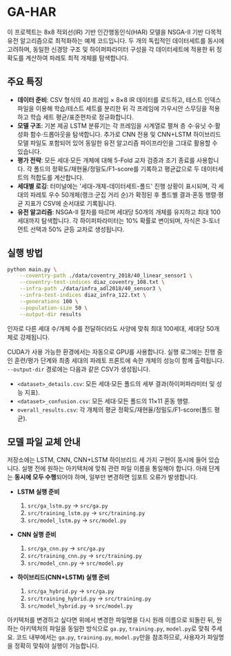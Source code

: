# GA-HAR

이 프로젝트는 8x8 적외선(IR) 기반 인간행동인식(HAR) 모델을 NSGA-II 기반 다목적 유전 알고리즘으로 최적화하는 예제 코드입니다. 두 개의 독립적인 데이터세트를 동시에 고려하며, 동일한 신경망 구조 및 하이퍼파라미터 구성을 각 데이터세트에 적용한 뒤 정확도를 계산하여 파레토 최적 개체를 탐색합니다.

## 주요 특징

- **데이터 준비**: CSV 형식의 40 프레임 × 8×8 IR 데이터를 로드하고, 테스트 인덱스 파일을 이용해 학습/테스트 세트를 분리한 뒤 각 프레임에 가우시안 스무딩을 적용하고 학습 세트 평균/표준편차로 정규화합니다.
- **모델 구조**: 기본 제공 LSTM 분류기는 각 프레임을 시계열로 펼쳐 층 수·유닛 수·활성화 함수·드롭아웃을 탐색합니다. 추가로 CNN 전용 및 CNN+LSTM 하이브리드 모델 파일도 포함되어 있어 동일한 유전 알고리즘 파이프라인을 그대로 활용할 수 있습니다.
- **평가 전략**: 모든 세대·모든 개체에 대해 5-Fold 교차 검증과 조기 종료를 사용합니다. 각 폴드의 정확도/재현율/정밀도/F1-score를 기록하고 평균값으로 두 데이터세트의 적합도를 계산합니다.
- **세대별 로깅**: 터미널에는 '세대-개체-데이터세트-폴드' 진행 상황이 표시되며, 각 세대의 파레토 우수 50개체(랭크·군집 거리 순)가 확정된 후 폴드별 결과·혼동 행렬·평균 지표가 CSV에 순서대로 기록됩니다.
- **유전 알고리즘**: NSGA-II 절차를 따르며 세대당 50개의 개체를 유지하고 최대 100세대까지 탐색합니다. 각 하이퍼파라미터는 10% 확률로 변이되며, 자식은 3-토너먼트 선택과 50% 균등 교차로 생성됩니다.

## 실행 방법

```bash
python main.py \
    --coventry-path ./data/coventry_2018/40_linear_sensor1 \
    --coventry-test-indices diaz_coventry_108.txt \
    --infra-path ./data/infra_adl2018/40_sensor3 \
    --infra-test-indices diaz_infra_122.txt \
    --generations 100 \
    --population-size 50 \
    --output-dir results
```

인자로 다른 세대 수/개체 수를 전달하더라도 사양에 맞춰 최대 100세대, 세대당 50개체로 강제됩니다.

CUDA가 사용 가능한 환경에서는 자동으로 GPU를 사용합니다. 실행 로그에는 진행 중인 훈련/평가 단계와 최종 세대의 파레토 프론트에 속한 개체의 성능이 함께 출력됩니다. `--output-dir` 경로에는 다음과 같은 CSV가 생성됩니다.

- `<dataset>_details.csv`: 모든 세대·모든 폴드의 세부 결과(하이퍼파라미터 및 성능 지표).
- `<dataset>_confusion.csv`: 모든 세대·모든 폴드의 11×11 혼동 행렬.
- `overall_results.csv`: 각 개체의 평균 정확도/재현율/정밀도/F1-score(폴드 평균).

## 모델 파일 교체 안내

저장소에는 LSTM, CNN, CNN+LSTM 하이브리드 세 가지 구현이 동시에 들어 있습니다. 실행 전에 원하는 아키텍처에 맞춰 관련 파일 이름을 통일해야 합니다. 아래 단계는 **동시에 모두 수행**되어야 하며, 일부만 변경하면 임포트 오류가 발생합니다.

- **LSTM 실행 준비**
  1. `src/ga_lstm.py` → `src/ga.py`
  2. `src/training_lstm.py` → `src/training.py`
  3. `src/model_lstm.py` → `src/model.py`

- **CNN 실행 준비**
  1. `src/ga_cnn.py` → `src/ga.py`
  2. `src/training_cnn.py` → `src/training.py`
  3. `src/model_cnn.py` → `src/model.py`

- **하이브리드(CNN+LSTM) 실행 준비**
  1. `src/ga_hybrid.py` → `src/ga.py`
  2. `src/training_hybrid.py` → `src/training.py`
  3. `src/model_hybrid.py` → `src/model.py`

아키텍처를 변경하고 싶다면 위에서 변경한 파일명을 다시 원래 이름으로 되돌린 뒤, 원하는 아키텍처의 파일을 동일한 방식으로 `ga.py`, `training.py`, `model.py`로 맞춰 주세요. 코드 내부에서는 `ga.py`, `training.py`, `model.py`만을 참조하므로, 사용자가 파일명을 정확히 맞춰야 실행이 가능합니다.
